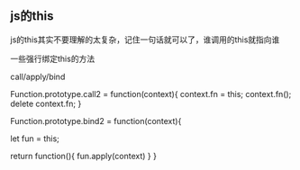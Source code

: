 ## js的this

js的this其实不要理解的太复杂，记住一句话就可以了，谁调用的this就指向谁

一些强行绑定this的方法

call/apply/bind


Function.prototype.call2 = function(context){
  context.fn = this;
  context.fn();
  delete context.fn;
}


Function.prototype.bind2 = function(context){

  let fun = this;

  return function(){
    fun.apply(context)
  }
}